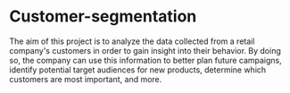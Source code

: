 # Customer-segmentation


The aim of this project is to analyze the data collected from a retail company's customers in order to gain insight into their behavior. By doing so, the company can use this information to better plan future campaigns, identify potential target audiences for new products, determine which customers are most important, and more.
